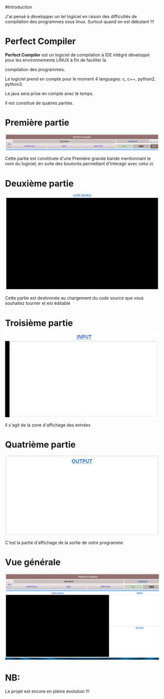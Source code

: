 #Introduction

J'ai pensé à développer un tel logiciel en raison des difficultés de compilation des programmes sous linux. Surtout quand on est débutant !!!

# Perfect Compiler 

**Perfect Compiler** est un logiciel de compilation à IDE intégré développé pour les environnements LINUX à fin de faciliter la

compilation des programmes.

Le logiciel prend en compte pour le moment 4 languages: c, c++, python2, python3.

Le java sera prise en compte avec le temps.

Il est constitué de quatres parties.

# Première partie

<img src='img/01.png'>

Cette partie est constituée d'une Première grande bande mentionnant le nom du logiciel, en suite des boutonts permettant d'interagir avec celui ci.

# Deuxième partie

<img src='img/2.png'>

Cette partie est destinnnée au chargement du code source que vous souhaitez tourner et est éditable


# Troisième partie

<img src='img/3.png'>

Il s'agit de la zone d'affichage des entrées

# Quatrième partie


<img src='img/4.png'>


C'est la partie d'affichage de la sortie de votre programme 

# Vue générale


<img src='img/05.png'>


# NB:

Le projet est encore en pleine évolution !!!
